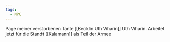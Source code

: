 ```yaml
---
tags:
  - NPC
---
```

Page meiner verstorbenen Tante [[Becklin Uth Viharin]] Uth Viharin.
Arbeitet jetzt für die Standt [[Kalamann]] als Teil der Armee 